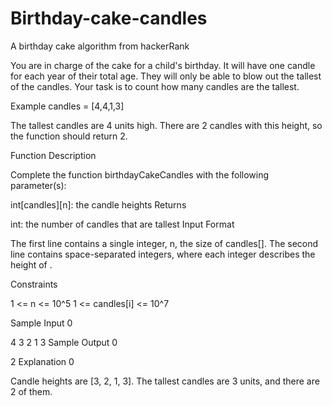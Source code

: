 # Birthday-cake-candles
A birthday cake algorithm from hackerRank

You are in charge of the cake for a child's birthday. It will have one candle for each year of their total age. They will only be able to blow out the tallest of the candles. Your task is to count how many candles are the tallest.

Example
 candles = [4,4,1,3]

The tallest candles are 4 units high. There are 2 candles with this height, so the function should return 2.

Function Description

Complete the function birthdayCakeCandles with the following parameter(s):

int[candles][n]: the candle heights
Returns

int: the number of candles that are tallest
Input Format

The first line contains a single integer, n, the size of candles[].
The second line contains  space-separated integers, where each integer  describes the height of .

Constraints
  
  1 <= n <= 10^5
  1 <= candles[i] <= 10^7 

Sample Input 0

4
3 2 1 3
Sample Output 0

2
Explanation 0

Candle heights are [3, 2, 1, 3]. The tallest candles are 3 units, and there are 2 of them.